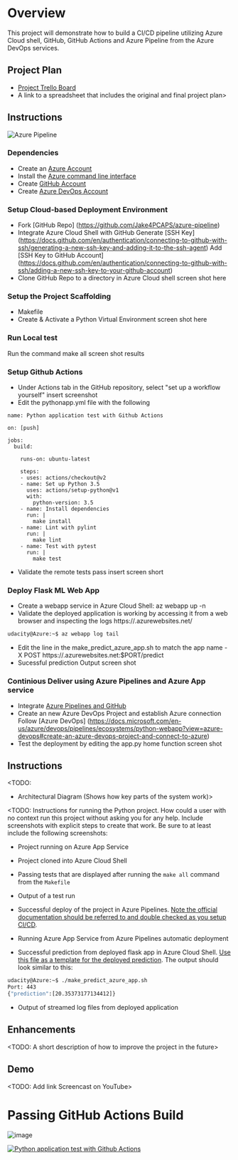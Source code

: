 # Overview

This project will demonstrate how to build a CI/CD pipeline utilizing Azure Cloud shell, GitHub, GitHub Actions and Azure Pipeline from the Azure DevOps services.

## Project Plan
* [Project Trello Board](https://trello.com/b/utPUpbKs/azure-webapp-pipeline)
* A link to a spreadsheet that includes the original and final project plan>

## Instructions
![Azure Pipeline](https://user-images.githubusercontent.com/89496176/159104344-83559ddd-c537-4ccd-9bc0-603344079cf7.jpg)


### Dependencies
* Create an [Azure Account](https://portal.azure.com)
* Install the [Azure command line interface](https://docs.microsoft.com/en-us/cli/azure/install-azure-cli?view=azure-cli-latest)
* Create [GitHub Account](https://docs.github.com/en/get-started/signing-up-for-github/signing-up-for-a-new-github-account)
* Create [Azure DevOps Account](https://azure.microsoft.com/en-us/services/devops/)


### Setup Cloud-based Deployment Environment
* Fork [GitHub Repo] (https://github.com/Jake4PCAPS/azure-pipeline)
* Integrate Azure Cloud Shell with GitHub
Generate [SSH Key] (https://docs.github.com/en/authentication/connecting-to-github-with-ssh/generating-a-new-ssh-key-and-adding-it-to-the-ssh-agent)
Add [SSH Key to GitHub Account] (https://docs.github.com/en/authentication/connecting-to-github-with-ssh/adding-a-new-ssh-key-to-your-github-account)
* Clone GitHub Repo to a directory in Azure Cloud shell
screen shot here


### Setup the Project Scaffolding
* Makefile
* Create & Activate a Python Virtual Environment
screen shot here


### Run Local test
Run the command make all
screen shot results


### Setup Github Actions
* Under Actions tab in the GitHub repository, select "set up a workflow yourself"
insert screenshot
* Edit the pythonapp.yml file with the following 
```
name: Python application test with Github Actions

on: [push]

jobs:
  build:

    runs-on: ubuntu-latest

    steps:
    - uses: actions/checkout@v2
    - name: Set up Python 3.5
      uses: actions/setup-python@v1
      with:
        python-version: 3.5
    - name: Install dependencies
      run: |
        make install
    - name: Lint with pylint
      run: |
        make lint
    - name: Test with pytest
      run: |
        make test
```
* Validate the remote tests pass
insert screen short


### Deploy Flask ML Web App
* Create a webapp service in Azure Cloud Shell:
az webapp up -n <your-appservice>
* Validate the deployed application is working by accessing it from a web browser and inspecting the logs
https://<your-appservice>.azurewebsites.net/
```bash
udacity@Azure:~$ az webapp log tail
```
* Edit the line in the make_predict_azure_app.sh to match the app name
-X POST https://<yourappname>.azurewebsites.net:$PORT/predict
* Sucessful prediction Output
screen shot


 ### Continious Deliver using Azure Pipelines and Azure App service
* Integrate [Azure Pipelines and GitHub](https://docs.microsoft.com/en-us/azure/devops/pipelines/repos/github?view=azure-devops&tabs=yaml)
* Create an new Azure DevOps Project and establish Azure connection
Follow [Azure DevOps] (https://docs.microsoft.com/en-us/azure/devops/pipelines/ecosystems/python-webapp?view=azure-devops#create-an-azure-devops-project-and-connect-to-azure)
* Test the deployment by editing the app.py home function
screen shot

## Instructions

<TODO:  
* Architectural Diagram (Shows how key parts of the system work)>

<TODO:  Instructions for running the Python project.  How could a user with no context run this project without asking you for any help.  Include screenshots with explicit steps to create that work. Be sure to at least include the following screenshots:

* Project running on Azure App Service

* Project cloned into Azure Cloud Shell

* Passing tests that are displayed after running the `make all` command from the `Makefile`

* Output of a test run

* Successful deploy of the project in Azure Pipelines.  [Note the official documentation should be referred to and double checked as you setup CI/CD](https://docs.microsoft.com/en-us/azure/devops/pipelines/ecosystems/python-webapp?view=azure-devops).

* Running Azure App Service from Azure Pipelines automatic deployment

* Successful prediction from deployed flask app in Azure Cloud Shell.  [Use this file as a template for the deployed prediction](https://github.com/udacity/nd082-Azure-Cloud-DevOps-Starter-Code/blob/master/C2-AgileDevelopmentwithAzure/project/starter_files/flask-sklearn/make_predict_azure_app.sh).
The output should look similar to this:

```bash
udacity@Azure:~$ ./make_predict_azure_app.sh
Port: 443
{"prediction":[20.35373177134412]}
```

* Output of streamed log files from deployed application

> 

## Enhancements

<TODO: A short description of how to improve the project in the future>

## Demo 

<TODO: Add link Screencast on YouTube>

# Passing GitHub Actions Build
![image](https://user-images.githubusercontent.com/89496176/158027589-48a6dab7-f8f7-43c5-bfa2-31a030de7ff2.png)


[![Python application test with Github Actions](https://github.com/Jake4PCAPS/azure-pipeline/actions/workflows/pythonapp.yml/badge.svg)](https://github.com/Jake4PCAPS/azure-pipeline/actions/workflows/pythonapp.yml)
